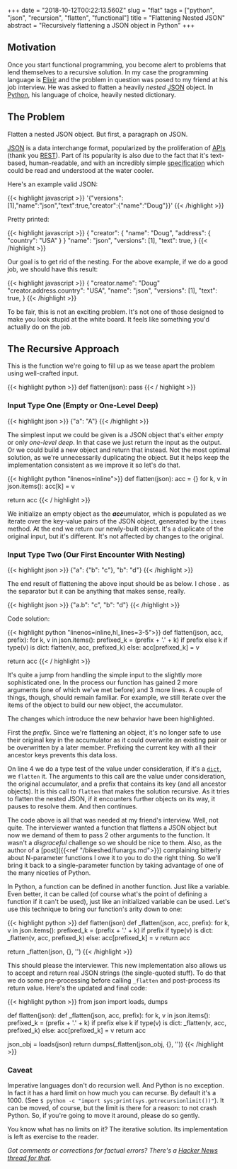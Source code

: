 +++
date = "2018-10-12T00:22:13.560Z"
slug = "flat"
tags = ["python", "json", "recursion", "flatten", "functional"]
title = "Flattening Nested JSON"
abstract = "Recursively flattening a JSON object in Python"
+++

## Motivation

Once you start functional programming, you become
alert to problems that lend themselves to a
recursive solution. In my case the programming
language is [Elixir] and the problem in question
was posed to my friend at his job interview. He
was asked to flatten a heavily _nested_ [JSON]
object. In [Python], his language of choice, 
heavily nested dictionary.

## The Problem

Flatten a nested JSON object. But first, a
paragraph on JSON.

[JSON] is a data interchange format, popularized
by the proliferation of [APIs][] (thank you [REST]).
Part of its popularity is also due to the fact
that it's text-based, human-readable, and with an
incredibly simple [specification][JSON] which
could be read and understood at the water cooler.

Here's an example valid JSON:

{{< highlight javascript >}}
'{"versions":[1],"name":"json","text":true,"creator":{"name":"Doug"}}'
{{< /highlight >}}

Pretty printed:

{{< highlight javascript >}}
{
  "creator": {
    "name": "Doug",
    "address": {
      "country": "USA"
    }
  }
  "name": "json",
  "versions": [1],
  "text": true,
}
{{< /highlight >}}

Our goal is to get rid of the nesting. For the
above example, if we do a good job, we should have
this result:

{{< highlight javascript >}}
{
  "creator.name": "Doug"
  "creator.address.country": "USA",
  "name": "json",
  "versions": [1],
  "text": true,
}
{{< /highlight >}}

To be fair, this is not an exciting problem. It's
not one of those designed to make you look stupid
at the white board. It feels like something you'd
actually do on the job.

## The Recursive Approach

This is the function we're going to fill up as we
tease apart the problem using well-crafted input.

{{< highlight python >}}
def flatten(json):
  pass
{{< / highlight >}}

### Input Type One (Empty or One-Level Deep)

{{< highlight json >}}
{"a": "A"}
{{< /highlight >}}

The simplest input we could be given is a JSON
object that's either _empty_ or only _one-level deep_.
In that case we just return the input as the
output. Or we could build a new object and return
that instead. Not the most optimal solution, as
we're unnecessarily duplicating the object. But it
helps keep the implementation consistent as we
improve it so let's do that.

{{< highlight python "linenos=inline">}}
def flatten(json):
  acc = {}
  for k, v in json.items():
    acc[k] = v

  return acc
{{< / highlight >}}

We initialize an empty object as the
<strong><em>acc</em></strong>umulator, which is
populated as we iterate over the key-value pairs
of the JSON object, generated by the `items`
method. At the end we return our newly-built
object. It's a duplicate of the original input,
but it's different. It's not affected by changes
to the original.

### Input Type Two (Our First Encounter With Nesting)

{{< highlight json >}}
{"a": {"b": "c"}, "b": "d"}
{{< /highlight >}}

The end result of flattening the above input
should be as below. I chose `.` as the separator
but it can be anything that makes sense, really.

{{< highlight json >}}
{"a.b": "c", "b": "d"}
{{< /highlight >}}

Code solution:

{{< highlight python "linenos=inline,hl_lines=3-5">}}
def flatten(json, acc, prefix):
  for k, v in json.items():
    prefixed_k = (prefix + '.' + k) if prefix else k
    if type(v) is dict:
      flatten(v, acc, prefixed_k)
    else:
      acc[prefixed_k] = v

  return acc
{{< / highlight >}}

It's quite a jump from handling the simple input
to the slightly more sophisticated one. In the
process our function has gained 2 more arguments
(one of which we've met before) and 3 more lines.
A couple of things, though, should remain
familiar. For example, we still iterate over the
items of the object to build our new object, the
accumulator.

The changes which introduce the new behavior have
been highlighted.

First the _prefix_. Since we're flattening an
object, it's no longer safe to use their original
key in the accumulator as it could overwrite an
existing pair or be overwritten by a later member.
Prefixing the current key with all their ancestor
keys prevents this data loss.

On line 4 we do a type test of the value under
consideration, if it's a [`dict`][PyDict], we
`flatten` it. The arguments to this call are the
value under consideration, the original accumulator,
and a prefix that contains its key (and all
ancestor objects). It is this call to `flatten`
that makes the solution recursive. As it tries to
flatten the nested JSON, if it encounters further
objects on its way, it pauses to resolve them. And
then continues.

The code above is all that was needed at my
friend's interview. Well, not quite. The
interviewer wanted a function that flattens a JSON
object but now we demand of them to pass 2 other
arguments to the function. It wasn't a
_disgraceful_ challenge so we should be nice to
them. Also, as the author of a [post]({{<ref "/bikeshed/funargs.md">}})
complaining bitterly about N-parameter functions I
owe it to you to do the right thing. So we'll
bring it back to a single-parameter function by
taking advantage of one of the many niceties of
Python.

In Python, a function can be defined in another
function. Just like a variable. Even better, it
can be called (of course what's the point of
defining a function if it can't be used), just
like an initialized variable can be used. Let's
use this technique to bring our function's arity
down to one:

{{< highlight python >}}
def flatten(json)
  def _flatten(json, acc, prefix):
    for k, v in json.items():
      prefixed_k = (prefix + '.' + k) if prefix
      if type(v) is dict:
        _flatten(v, acc, prefixed_k)
      else:
        acc[prefixed_k] = v
    return acc

  return _flatten(json, {}, '')
{{< /highlight >}}

This should please the interviewer. This new
implementation also allows us to accept and return
real JSON strings (the single-quoted stuff). To do
that we do some pre-processing before calling
`_flatten` and post-process its return value.
Here's the updated and final code:

{{< highlight python >}}
from json import loads, dumps

def flatten(json):
  def _flatten(json, acc, prefix):
    for k, v in json.items():
      prefixed_k = (prefix + '.' + k) if prefix else k
      if type(v) is dict:
        _flatten(v, acc, prefixed_k)
      else:
        acc[prefixed_k] = v
    return acc

  json_obj = loads(json)
  return dumps(_flatten(json_obj, {}, ''))
{{< /highlight >}}

### Caveat

Imperative languages don't do recursion well. And
Python is no exception. In fact it has a hard
limit on how much you can recurse. By default it's
a 1000. (See `$ python -c "import sys;print(sys.getrecursionlimit())"`).
It can be moved, of course, but the limit is there
for a reason: to not crash Python. So, if you're
going to move it around, please do so gently.

You know what has no limits on it? The iterative
solution. Its implementation is left as exercise
to the reader.

_Got comments or corrections for factual errors?
There's a [Hacker News thread for that][FlatHN]_.

[Elixir]: https://elixir-lang.org
[JSON]:   https://json.org
[Python]: https://python.org
[APIs]:   https://en.wikipedia.org/wiki/Application_programming_interface
[REST]:   https://en.wikipedia.org/wiki/Representational_state_transfer
[PyDict]: https://docs.python.org/3/tutorial/datastructures.html#dictionaries
[FlatHN]: https://news.ycombinator.com/item?id=18215230
